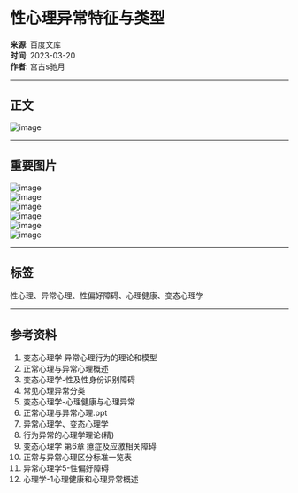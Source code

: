 # 性心理异常特征与类型

**来源**: 百度文库  
**时间**: 2023-03-20  
**作者**: 宫古s驰月  

---

## 正文

![image](https://himg.bdimg.com/sys/portraitn/item/public.1.8477d04a.QU4txjheQbLXD5EnrDgMEw)

---

## 重要图片

![image](https://edu-wenku.bdimg.com/v1/pc/lightw-1693034540179.svg)  
![image](https://edu-wenku.bdimg.com/v1/pc/trans-1693034541740.svg)  
![image](https://edu-wenku.bdimg.com/v1/pc/aigc/contactIcon/pdfmerge-1693905446784.svg)  
![image](https://edu-wenku.bdimg.com/v1/pc/aigc/contactIcon/pdfsplit-1693905447310.svg)  
![image](https://edu-wenku.bdimg.com/v1/pc/watermark-1693034542230.svg)  
![image](https://edu-wenku.bdimg.com/v1/pc/itt-1693034539579.svg)  

---

## 标签
性心理、异常心理、性偏好障碍、心理健康、变态心理学

--- 

## 参考资料
1. 变态心理学 异常心理行为的理论和模型
2. 正常心理与异常心理概述
3. 变态心理学-性及性身份识别障碍
4. 常见心理异常分类
5. 变态心理学-心理健康与心理异常
6. 正常心理与异常心理.ppt
7. 异常心理学、变态心理学
8. 行为异常的心理学理论(精)
9. 变态心理学 第6章 癔症及应激相关障碍
10. 正常与异常心理区分标准一览表
11. 异常心理学5-性偏好障碍
12. 心理学-1心理健康和心理异常概述